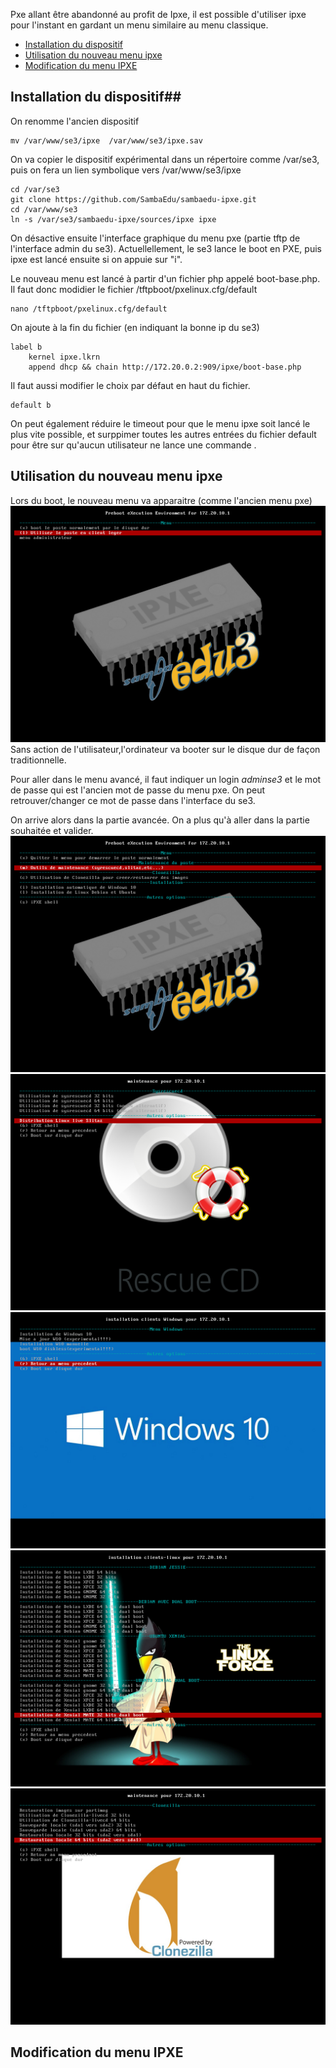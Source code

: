 Pxe allant être abandonné au profit de Ipxe, il est possible d'utiliser ipxe pour l'instant en gardant un menu similaire au menu classique.

* [Installation du dispositif](#installation_du_dispositif)
* [Utilisation du nouveau menu ipxe](#utilisation_du_nouveau_menu_ipxe)
* [Modification du menu IPXE](#modification_du_menu_ipxe)


## Installation du dispositif##

On renomme l'ancien dispositif
```
mv /var/www/se3/ipxe  /var/www/se3/ipxe.sav
```
On va copier le dispositif expérimental dans un répertoire comme /var/se3, puis on fera un lien symbolique vers /var/www/se3/ipxe
```
cd /var/se3
git clone https://github.com/SambaEdu/sambaedu-ipxe.git
cd /var/www/se3
ln -s /var/se3/sambaedu-ipxe/sources/ipxe ipxe
```
On désactive ensuite l'interface graphique du menu pxe (partie tftp de l'interface admin du se3).
Actuellellement, le se3 lance le boot en PXE, puis ipxe est lancé ensuite si on appuie sur "i".

Le nouveau menu est lancé à partir d'un fichier php appelé boot-base.php. Il faut donc modidier le fichier /tftpboot/pxelinux.cfg/default
```
nano /tftpboot/pxelinux.cfg/default
```
On ajoute à la fin du fichier (en indiquant la bonne ip du se3)
```
label b
    kernel ipxe.lkrn
    append dhcp && chain http://172.20.0.2:909/ipxe/boot-base.php

```
Il faut aussi modifier le choix par défaut en haut du fichier.
```
default b
```

On peut également réduire le timeout pour que le menu ipxe soit lancé le plus vite possible, et surppimer toutes les autres entrées du fichier default pour être sur qu'aucun utilisateur ne lance une commande .

## Utilisation du nouveau menu ipxe
Lors du boot, le nouveau menu va apparaitre (comme l'ancien menu pxe)
![01](images/menu1.png)
Sans action de l'utilisateur,l'ordinateur va booter sur le disque dur de façon traditionnelle.

Pour aller dans le menu avancé, il faut indiquer un login *adminse3* et le mot de passe qui est l'ancien mot de passe du menu pxe. 
On peut retrouver/changer ce mot de passe dans l'interface du se3.

On arrive alors dans la partie avancée. On a plus qu'à aller dans la partie souhaitée et valider.
![02](images/menu2.png)
![03](images/menu3.png)
![04](images/menu4.png)
![05](images/menu5.png)
![06](images/menu6.png)

## Modification du menu IPXE

 
 
